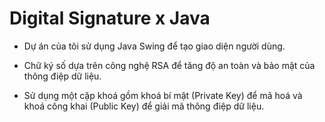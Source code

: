 # Digital Signature x Java
- Dự án của tôi sử dụng Java Swing để tạo giao diện người dùng.
 
- Chữ ký số dựa trên công nghệ RSA để tăng độ an toàn và bảo mật của thông điệp dữ liệu.

- Sử dụng một cặp khoá gồm khoá bí mật (Private Key) để mã hoá và khoá công khai (Public Key) để giải mã thông điệp dữ liệu.
